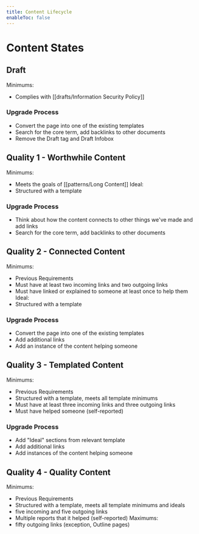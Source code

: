 ```yaml
---
title: Content Lifecycle
enableToc: false
---
```



# Content States
## Draft
Minimums:
- Complies with [[drafts/Information Security Policy]]

### Upgrade Process
- Convert the page into one of the existing templates
- Search for the core term, add backlinks to other documents
- Remove the Draft tag and Draft Infobox

## Quality 1 - Worthwhile Content
Minimums:
- Meets the goals of [[patterns/Long Content]]
Ideal:
- Structured with a template

### Upgrade Process
- Think about how the content connects to other things we've made and add links
- Search for the core term, add backlinks to other documents

## Quality 2 - Connected Content
Minimums:
- Previous Requirements
- Must have at least two incoming links and two outgoing links
- Must have linked or explained to someone at least once to help them
Ideal:
- Structured with a template

### Upgrade Process
- Convert the page into one of the existing templates
- Add additional links
- Add an instance of the content helping someone

## Quality 3 - Templated Content
Minimums:
- Previous Requirements
- Structured with a template, meets all template minimums
- Must have at least three incoming links and three outgoing links
- Must have helped someone (self-reported)

### Upgrade Process
- Add "Ideal" sections from relevant template
- Add additional links
- Add instances of the content helping someone

## Quality 4 - Quality Content
Minimums:
- Previous Requirements
- Structured with a template, meets all template minimums and ideals
- five incoming and five outgoing links
- Multiple reports that it helped (self-reported)
Maximums:
- fifty outgoing links (exception, Outline pages)